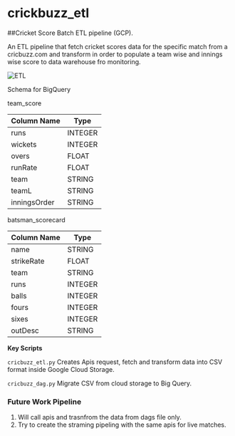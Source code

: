 # crickbuzz_etl
##Cricket Score Batch ETL pipeline (GCP).

An ETL pipeline that fetch cricket scores data for the specific match from a cricbuzz.com and transform in order to populate a team wise and innings wise score to data warehouse fro monitoring.


![ETL](https://user-images.githubusercontent.com/11287529/195139814-43bb4a9b-1336-465d-8a11-485f7f14bbce.jpg)


Schema for BigQuery

team_score

| Column Name | Type |
| ------------- | ------------- |
|runs |	INTEGER |
|wickets |	INTEGER |
|overs |	FLOAT |
|runRate |	FLOAT |
|team |	STRING |
|teamL |	STRING |
|inningsOrder |	STRING |


batsman_scorecard

| Column Name | Type |
| ------------- | ------------- |
| name |	STRING |
| strikeRate |	FLOAT |
| team |	STRING |
| runs |	INTEGER |
| balls |	INTEGER |
| fours |	INTEGER |
| sixes |	INTEGER |
| outDesc |	STRING |


**Key Scripts**

`cricbuzz_etl.py` Creates Apis request, fetch and transform data into CSV format inside Google Cloud Storage.

`cricbuzz_dag.py` Migrate CSV from cloud storage to Big Query.

### Future Work Pipeline
1. Will call apis and trasnfrom the data from dags file only.
2. Try to create the straming pipeling with the same apis for live matches.
